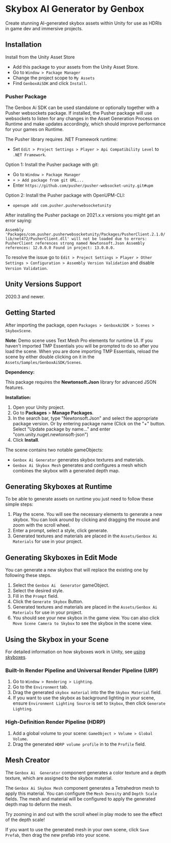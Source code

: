 # Skybox AI Generator by Genbox

Create stunning AI-generated skybox assets within Unity for use as HDRIs in game dev and immersive projects.


## Installation

Install from the Unity Asset Store
- Add this package to your assets from the Unity Asset Store.
- Go to `Window > Package Manager`
- Change the project scope to `My Assets`
- Find `GenboxAiSDK` and click `Install`.


### Pusher Package
The Genbox Ai SDK can be used standalone or optionally together with a Pusher websockets package. If installed, the Pusher package will use websockets to listen for any changes in the Asset Generation Process on Runtime and make updates accordingly, which should improve performance for your games on Runtime.

The Pusher library requires .NET Framework runtime:
- Set `Edit > Project Settings > Player > Api Compatibility Level` to `.NET Framework`.

Option 1: Install the Pusher package with git:
- Go to `Window > Package Manager`
- `+ > Add package from git URL...`
- Enter `https://github.com/pusher/pusher-websocket-unity.git#upm`

Option 2: Install the Pusher package with OpenUPM-CLI:
- `openupm add com.pusher.pusherwebsocketunity`

After installing the Pusher package on 2021.x.x versions you might get an error saying:

`Assembly 'Packages/com.pusher.pusherwebsocketunity/Packages/PusherClient.2.1.0/lib/net472/PusherClient.dll' will not be loaded due to errors: PusherClient references strong named Newtonsoft.Json Assembly references: 12.0.0.0 Found in project: 13.0.0.0.`

To resolve the issue go to `Edit > Project Settings > Player > Other Settings > Configuration > Assembly Version Validation` and disable `Version Validation`.



## Unity Versions Support

2020.3 and newer.

## Getting Started

After importing the package, open `Packages > GenboxAiSDK > Scenes > SkyboxScene`.

**Note**: Demo scene uses Text Mesh Pro elements for runtime UI. If you haven't imported TMP Essentials
you will be prompted to do so after you load the scene. When you are done importing TMP Essentials,
reload the scene by either double clicking on it in the `Assets/Samples/GenboxAiSDK/Scenes`.

**Dependency:**

This package requires the **Newtonsoft.Json** library for advanced JSON features. 

**Installation:**

1. Open your Unity project.
2. Go to **Packages** > **Manage Packages**.
3. In the search bar, type "Newtonsoft.Json" and select the appropriate package version.
  Or by entering package name (Click on the "+" button. Select "Update package by name..." and enter  "com.unity.nuget.newtonsoft-json")
4. Click **Install**.

The scene contains two notable gameObjects:
- `Genbox Ai Generator` generates skybox textures and materials.
- `Genbox Ai Skybox Mesh` generates and configures a mesh which combines the skybox with a generated depth map.

## Generating Skyboxes at Runtime

To be able to generate assets on runtime you just need to follow these simple steps:

1. Play the scene. You will see the necessary elements to generate a new skybox. You can look around by clicking and dragging the mouse and zoom with the scroll wheel.
2. Enter a prompt, select a style, click generate.
3. Generated textures and materials are placed in the `Assets/Genbox Ai Materials` for use in your project.

## Generating Skyboxes in Edit Mode

You can generate a new skybox that will replace the existing one by following these steps.

1. Select the `Genbox Ai  Generator` gameObject.
2. Select the desired style.
3. Fill in the `Prompt` field.
4. Click the `Generate Skybox` Button.
5. Generated textures and materials are placed in the `Assets/Genbox Ai  Materials` for use in your project.
6. You should see your new skybox in the game view. You can also click `Move Scene Camera to Skybox` to see the skybox in the scene view.

## Using the Skybox in your Scene

For detailed information on how skyboxes work in Unity, see [using skyboxes](https://docs.unity3d.com/Manual/skyboxes-using.html).

### Built-In Render Pipeline and Universal Render Pipeline (URP)

1. Go to `Window > Rendering > Lighting`.
2. Go to the `Environment` tab.
3. Drag the generated `skybox material` into the the `Skybox Material` field.
4. If you want to use the skybox as background lighting in your scene, ensure `Environment Lighting Source` is set to `Skybox`, then click `Generate Lighting`.

### High-Definition Render Pipeline (HDRP)

1. Add a global volume to your scene: `GameObject > Volume > Global Volume`.
2. Drag the generated `HDRP volume profile` in to the `Profile` field.

## Mesh Creator

The `Genbox Ai  Generator` component generates a color texture and a depth texture, which are assigned to the skybox material.

The `Genbox Ai Skybox Mesh` component generates a Tetrahedron mesh to apply this material. You can configure the `Mesh Density` and `Depth Scale` fields. The mesh and material will be configured to apply the generated depth map to deform the mesh.

Try zooming in and out with the scroll wheel in play mode to see the effect of the depth scale!

If you want to use the generated mesh in your own scene, click `Save Prefab`, then drag the new prefab into your scene.

